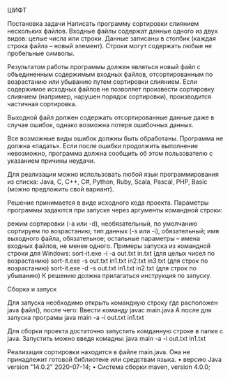 ШИФТ

Постановка задачи
Написать программу сортировки слиянием нескольких файлов.
Входные файлы содержат данные одного из двух видов: целые числа или строки. Данные записаны в столбик (каждая строка файла – новый элемент). Строки могут содержать любые не пробельные символы.

Результатом работы программы должен являться новый файл с объединенным содержимым входных файлов, отсортированным по возрастанию или убыванию путем сортировки слиянием. Если содержимое исходных файлов не позволяет произвести сортировку слиянием (например, нарушен порядок сортировки), производится частичная сортировка.

Выходной файл должен содержать отсортированные данные даже в случае ошибок, однако возможна потеря ошибочных данных.

Все возможные виды ошибок должны быть обработаны. Программа не должна «падать». Если после ошибки продолжить выполнение невозможно, программа должна сообщить об этом пользователю с указанием причины неудачи.

Для реализации можно использовать любой язык программирования из списка: Java, C, C++, C#, Python, Ruby, Scala, Pascal, PHP, Basic (можно предложить свой вариант).

Решение принимается в виде исходного кода проекта.
Параметры программы задаются при запуске через аргументы командной строки:

режим сортировки (-a или -d), необязательный, по умолчанию сортируем по возрастанию;
тип данных (-s или -i), обязательный;
имя выходного файла, обязательное;
остальные параметры – имена входных файлов, не менее одного.
Примеры запуска из командной строки для Windows:
sort-it.exe -i -a out.txt in.txt (для целых чисел по возрастанию)
sort-it.exe -s out.txt in1.txt in2.txt in3.txt (для строк по возрастанию)
sort-it.exe -d -s out.txt in1.txt in2.txt (для строк по убыванию)
К решению должна прилагаться инструкция по запуску.

Сборка и запуск

Для запуска необходимо открыть командную строку где расположен java файл(), после чего:
Ввести команду javac main.java
А после для запуска програмы java main -a -i out.txt in1.txt

Для сборки проекта достаточно запустить комданную строке в папке с java. Запустить можно введя комадны: java main -a -i out.txt in1.txt

Реализация сортировки находится в файле main.java. Она не принадлежит готовой библиотеке или средствам языка. 
• версию Java version "14.0.2" 2020-07-14;
• Система сборки maven, version 4.0.0;
